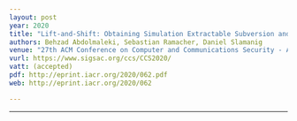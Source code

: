 ```yaml
---
layout: post
year: 2020
title: "Lift-and-Shift: Obtaining Simulation Extractable Subversion and Updatable SNARKs Generically"
authors: Behzad Abdolmaleki, Sebastian Ramacher, Daniel Slamanig
venue: "27th ACM Conference on Computer and Communications Security - ACM CCS 2020"
vurl: https://www.sigsac.org/ccs/CCS2020/
vatt: (accepted)
pdf: http://eprint.iacr.org/2020/062.pdf
web: http://eprint.iacr.org/2020/062

---
```



---


